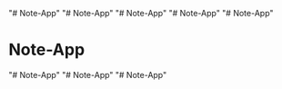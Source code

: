 "# Note-App" 
"# Note-App" 
"# Note-App" 
"# Note-App" 
"# Note-App" 
# Note-App
"# Note-App" 
"# Note-App" 
"# Note-App" 
